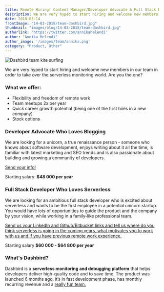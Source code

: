 ```yaml
---
title: Remote Hiring! Content Manager/Developer Advocate & Full Stack Developer
description: We are very hyped to start hiring and welcome new members in our team.
date: 2018-03-14
frontImage: "14-03-2018/team-dashbird.jpg"
thumbnail: "images/blog/14-03-2018/team-dashbird.jpg"
authorlink: 'https://twitter.com/annikahelendi'
author: 'Annika Helendi'
author_image: '/images/team/annika.png'
category: "Product, Other"
---
```


![Dashbird team kite surfing](/images/blog/14-03-2018/team-dashbird.jpg)


  We are very hyped to start hiring and welcome new members in our team in order to take over the serverless monitoring world. Are you the one?

### What we offer:
  - Flexibility and freedom of remote work
  - Team meetups 2x per year
  - Quick career growth potential (being one of the first hires in a new company)
  - Stock options


### Developer Advocate Who Loves Blogging
  We are looking for a unicorn, a true renaissance person - someone who knows about software development, enjoys writing about it all the time, is familiar with latest marketing and SEO trends and is also passionate about building and growing a community of developers.

[Send your info!](mailto:jobs@dashbird.io)

  Starting salary: **$48 000 per year**


### Full Stack Developer Who Loves Serverless
  We are looking for an ambitious full stack developer who is excited about serverless and wants to be the first employee in a potential unicorn startup. You would have lots of opportunities to guide the product and the company by your vision, while working in a family-like professional team.


  [Send us your LinkedIn and Github/Bitbucket links and tell us where do you think serverless is going in the coming years, what motivates you to work with us and if you have previous remote work experience.](mailto:mikk@dashbird.io)


  Starting salary **$60 000 - $64 800 per year**


### What's Dashbird?
  Dashbird is a **serverless monitoring and debugging platform** that helps developers deliver high-quality code and to save time. The product was launched 6 months ago, it’s in fast development phase, has monthly recurring revenue and a [really fun team.](https://instagram.com/dashbirdteam)
